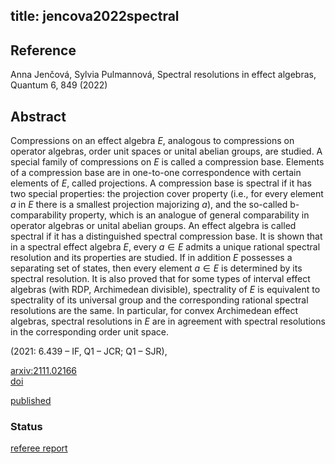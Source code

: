 title: jencova2022spectral
---


## Reference

Anna Jenčová, Sylvia Pulmannová, Spectral resolutions in effect algebras, Quantum 6, 849 (2022)

## Abstract 
  Compressions on an effect algebra $E$, analogous to compressions on operator
algebras, order unit spaces or unital abelian groups, are studied. A special
family of compressions on $E$ is called a compression base. Elements of a
compression base are in one-to-one correspondence with certain elements of $E$,
called projections. A compression base is spectral if it has two special
properties: the projection cover property (i.e., for every element $a$ in $E$
there is a smallest projection majorizing $a$), and the so-called
b-comparability property, which is an analogue of general comparability in
operator algebras or unital abelian groups. An effect algebra is called
spectral if it has a distinguished spectral compression base. It is shown that
in a spectral effect algebra $E$, every $a\in E$ admits a unique rational
spectral resolution and its properties are studied. If in addition $E$
possesses a separating set of states, then every element $a\in E$ is determined
by its spectral resolution. It is also proved that for some types of interval
effect algebras (with RDP, Archimedean divisible), spectrality of $E$ is
equivalent to spectrality of its universal group and the corresponding rational
spectral resolutions are the same. In particular, for convex Archimedean effect
algebras, spectral resolutions in $E$ are in agreement with spectral
resolutions in the corresponding order unit space.


(2021: 6.439 – IF, Q1 – JCR; Q1 – SJR),


[arxiv:2111.02166](https://arxiv.org/abs/2111.02166)    
[doi](https://doi.org/10.22331/q-2022-11-03-849)

[published](jencova2022spectral/published.pdf)

### Status

[referee report](jencova2022spectral/report.pdf)


